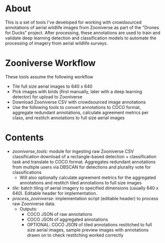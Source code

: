 # About
This is a set of tools I've developed for working with crowdsourced annotations of aerial wildlife images from Zooniverse as part of the "Drones for Ducks" project. After processing, these annotations are used to train and validate deep learning detection and classification models to automate the processing of imagery from aerial wildlife surveys. 

# Zooniverse Workflow
These tools assume the following workflow
* Tile full size aerial images to 640 x 640
* Pick images with birds (first manually, later with a deep learning detector) for upload to Zooniverse
* Download Zooniverse CSV with crowdsourced image annotations
* Use the following tools to convert annotations to COCO format, aggregate redundant annotations, calculate agreement metrics per class, and restitch annotations to full size aerial images 

# Contents
* *zooniverse_tools:* module for ingesting raw Zooniverse CSV classification download of a rectangle-based detection + classification task and translate to COCO format. Aggregates redundant annotations from multiple users via DBSCAN for detections and plurality vote for classifications
  * Will also optionally calculate agreement metrics for the aggregated annotations and restitch tiled annotations to full size images
* *tile:* batch tiling of aerial imagery to specified dimensions (usually 640 x 640). Editable header for implementation.
* *process_zooniverse:* implementation script (editable header) to process raw Zooniverse data.
   * Outputs:
     * COCO JSON of raw annotations
     * COCO JSON of aggregated annotations
     * OPTIONAL: COCO JSON of tiled annotations restitched to full size aerial images, sample preview images with annotations drawn on to check restitching worked correctly

